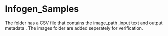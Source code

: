 # Infogen_Samples

The folder has a CSV file that contains the image_path ,input text and output metadata . The images folder are added seperately for verification.
